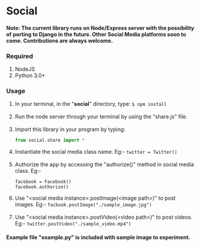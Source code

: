 # Social
#### Note: The current library runs on Node/Express server with the possibility of porting to Django in the future. Other Social Media platforms soon to come. Contributions are always welcome.

### Required
1. NodeJS
2. Python 3.0+

### Usage
1. In your terminal, in the "**social**" directory, type: `$ npm install`<br><br>
2. Run the node server through your terminal by using the "share.js" file.<br><br>
3. Import this library in your program by typing:<br>
   ```python
   from social.share import *
   ```
4. Instantiate the social media class name. Eg:- `twitter = Twitter()`<br><br>
5. Authorize the app by accessing the "authorize()" method in social media class. Eg:-
   ```
   facebook = Facebook()
   facebook.authorize()
   ```
6. Use "&lt;social media instance&gt;.postImage(&lt;image path&gt;)" to post images. Eg:- `facbook.postImage("./sample_image.jpg")`<br><br>
7. Use "&lt;social media instance&gt;.postVideo(&lt;video path&gt;)" to post videos. Eg:- `twitter.postVideo("./sample_video.mp4")`

#### Example file "example.py" is included with sample image to experiment.
